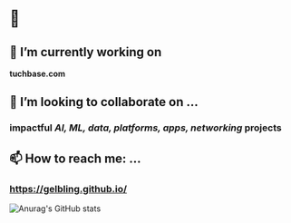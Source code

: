 # 👋

## 🔭 I’m currently working on
  **tuchbase.com**
## 👯 I’m looking to collaborate on ...
  ### impactful *AI, ML, data, platforms, apps, networking* projects
## 📫 How to reach me: ...
  ### <https://gelbling.github.io/>

![Anurag's GitHub stats](https://github-readme-stats.vercel.app/api?username=gelbling&show_icons=true&theme=dark&hide=,issues,prs&rank_icon=github&include_all_commits=true&show=discussions_started,discussions_answered&text_bold=false&hide_title=true)

<!--
**gelbling/gelbling** is a ✨ _special_ ✨ repository because its `README.md` (this file) appears on your GitHub profile.

Here are some ideas to get you started:

- 🔭 I’m currently working on ...
- 🌱 I’m currently learning ...
- 👯 I’m looking to collaborate on ...
- 🤔 I’m looking for help with ...
- 💬 Ask me about ...
- 📫 How to reach me: ...
- 😄 Pronouns: ...
- ⚡ Fun fact: ...
-->
